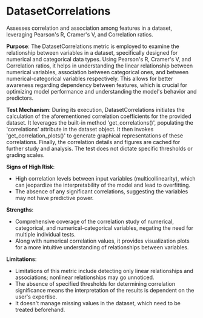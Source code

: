 # DatasetCorrelations

Assesses correlation and association among features in a dataset, leveraging Pearson's R, Cramer's V, and
Correlation ratios.

**Purpose**: The DatasetCorrelations metric is employed to examine the relationship between variables in a dataset,
specifically designed for numerical and categorical data types. Using Pearson's R, Cramer's V, and Correlation
ratios, it helps in understanding the linear relationship between numerical variables, association between
categorical ones, and between numerical-categorical variables respectively. This allows for better awareness
regarding dependency between features, which is crucial for optimizing model performance and understanding the
model's behavior and predictors.

**Test Mechanism**: During its execution, DatasetCorrelations initiates the calculation of the aforementioned
correlation coefficients for the provided dataset. It leverages the built-in method 'get_correlations()',
populating the 'correlations' attribute in the dataset object. It then invokes 'get_correlation_plots()' to
generate graphical representations of these correlations. Finally, the correlation details and figures are cached
for further study and analysis. The test does not dictate specific thresholds or grading scales.

**Signs of High Risk**:

- High correlation levels between input variables (multicollinearity), which can jeopardize the interpretability of
the model and lead to overfitting.
- The absence of any significant correlations, suggesting the variables may not have predictive power.

**Strengths**:

- Comprehensive coverage of the correlation study of numerical, categorical, and numerical-categorical variables,
negating the need for multiple individual tests.
- Along with numerical correlation values, it provides visualization plots for a more intuitive understanding of
relationships between variables.

**Limitations**:

- Limitations of this metric include detecting only linear relationships and associations; nonlinear relationships
may go unnoticed.
- The absence of specified thresholds for determining correlation significance means the interpretation of the
results is dependent on the user's expertise.
- It doesn't manage missing values in the dataset, which need to be treated beforehand.